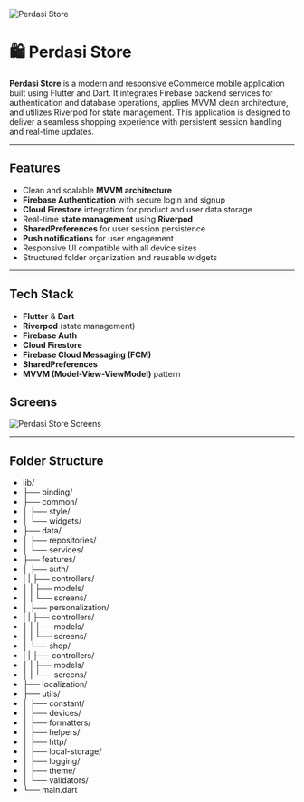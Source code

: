 
![Perdasi Store](https://github.com/user-attachments/assets/08d3704d-e502-4174-851c-eb459acaedba)


# 🛍️ Perdasi Store

**Perdasi Store** is a modern and responsive eCommerce mobile application built using Flutter and Dart. It integrates Firebase backend services for authentication and database operations, applies MVVM clean architecture, and utilizes Riverpod for state management. This application is designed to deliver a seamless shopping experience with persistent session handling and real-time updates.


---

## Features

- Clean and scalable **MVVM architecture**
- **Firebase Authentication** with secure login and signup
- **Cloud Firestore** integration for product and user data storage
- Real-time **state management** using **Riverpod**
- **SharedPreferences** for user session persistence
- **Push notifications** for user engagement
- Responsive UI compatible with all device sizes
- Structured folder organization and reusable widgets

---

## Tech Stack

- **Flutter** & **Dart**
- **Riverpod** (state management)
- **Firebase Auth**
- **Cloud Firestore**
- **Firebase Cloud Messaging (FCM)**
- **SharedPreferences**
- **MVVM (Model-View-ViewModel)** pattern

## Screens

![Perdasi Store Screens](https://github.com/user-attachments/assets/bf959624-10d8-4032-8fd9-6edf8d0ac1b4)


---

## Folder Structure


- lib/
- ├── binding/
- ├── common/
- │ ├── style/
- │ └── widgets/
- ├── data/
- │ ├── repositories/
- │ └── services/
- ├── features/
- │ ├── auth/
- | |   ├── controllers/
- │ |   ├── models/
- │ |   └── screens/
- │ ├── personalization/
- | |   ├── controllers/
- │ |   ├── models/
- │ |   └── screens/
- │ └── shop/
- | |   ├── controllers/
- │ |   ├── models/
- │ |   └── screens/
- ├── localization/
- ├── utils/
- │ ├── constant/
- │ ├── devices/
- │ ├── formatters/
- │ ├── helpers/
- │ ├── http/
- │ ├── local-storage/
- │ ├── logging/
- │ ├── theme/
- │ └── validators/
- └── main.dart




